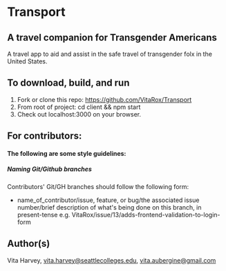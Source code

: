 # Transport

## A travel companion for Transgender Americans
A travel app to aid and assist in the safe travel of transgender folx in the United States.

## To download, build, and run
1. Fork or clone this repo: https://github.com/VitaRox/Transport
2. From root of project: cd client && npm start
3. Check out localhost:3000 on your browser.

## For contributors:
#### The following are some style guidelines:
##### Naming Git/Github branches
Contributors' Git/GH branches should follow the following form:
- name_of_contributor/issue, feature, or bug/the associated issue number/brief description of what's being done on this branch, in present-tense
e.g. VitaRox/issue/13/adds-frontend-validation-to-login-form

## Author(s)
Vita Harvey, <vita.harvey@seattlecolleges.edu>, <vita.aubergine@gmail.com>
